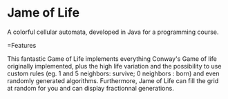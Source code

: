Jame of Life
==========

A colorful cellular automata, developed in Java for a programming course.

=Features

This fantastic Game of Life implements everything Conway's Game of life originally implemented, plus the high life variation and the possibility to use custom rules (eg. 1 and 5 neighbors: survive; 0 neighbors : born) and even randomly generated algorithms.
Furthermore, Jame of Life can fill the grid at random for you and can display fractionnal generations.
